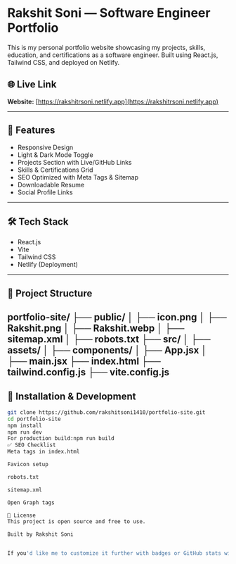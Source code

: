 # Rakshit Soni — Software Engineer Portfolio

This is my personal portfolio website showcasing my projects, skills, education, and certifications as a software engineer. Built using React.js, Tailwind CSS, and deployed on Netlify.

## 🌐 Live Link  
**Website:** [https://rakshitrsoni.netlify.app](https://rakshitrsoni.netlify.app)

---

## 📑 Features

- Responsive Design  
- Light & Dark Mode Toggle  
- Projects Section with Live/GitHub Links  
- Skills & Certifications Grid  
- SEO Optimized with Meta Tags & Sitemap  
- Downloadable Resume  
- Social Profile Links

---

## 🛠️ Tech Stack

- React.js  
- Vite  
- Tailwind CSS  
- Netlify (Deployment)  

---

## 📂 Project Structure

portfolio-site/
├── public/
│ ├── icon.png
│ ├── Rakshit.png
│ ├── Rakshit.webp
│ ├── sitemap.xml
│ ├── robots.txt
├── src/
│ ├── assets/
│ ├── components/
│ ├── App.jsx
│ ├── main.jsx
├── index.html
├── tailwind.config.js
├── vite.config.js
---

## 🚀 Installation & Development

```bash
git clone https://github.com/rakshitsoni1410/portfolio-site.git
cd portfolio-site
npm install
npm run dev
For production build:npm run build
✅ SEO Checklist
Meta tags in index.html

Favicon setup

robots.txt

sitemap.xml

Open Graph tags

📄 License
This project is open source and free to use.

Built by Rakshit Soni


If you'd like me to customize it further with badges or GitHub stats widgets, just let me know!
